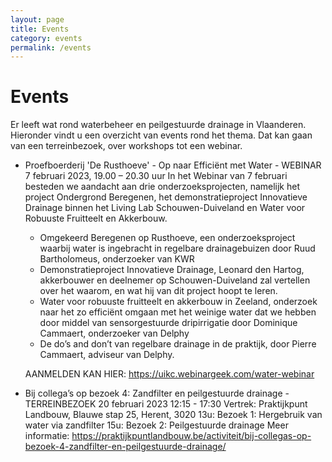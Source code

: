 ```yaml
---
layout: page
title: Events
category: events
permalink: /events
---
```


# Events
Er leeft wat rond waterbeheer en peilgestuurde drainage in Vlaanderen. 
Hieronder vindt u een overzicht van events rond het thema. Dat kan gaan van een terreinbezoek, over workshops tot een webinar.



- Proefboerderij 'De Rusthoeve' - Op naar Efficiënt met Water - WEBINAR
  7 februari 2023, 19.00 – 20.30 uur
  In het Webinar van 7 februari besteden we aandacht aan drie onderzoeksprojecten, namelijk het project Ondergrond Beregenen, het demonstratieproject Innovatieve Drainage binnen het Living Lab Schouwen-Duiveland en Water voor Robuuste Fruitteelt en Akkerbouw.
   - Omgekeerd Beregenen op Rusthoeve, een onderzoeksproject waarbij water is ingebracht in regelbare drainagebuizen door Ruud Bartholomeus, onderzoeker van KWR
   - Demonstratieproject Innovatieve Drainage, Leonard den Hartog, akkerbouwer en deelnemer op Schouwen-Duiveland zal vertellen over het waarom, en wat hij van dit project hoopt te leren. 
   - Water voor robuuste fruitteelt en akkerbouw in Zeeland, onderzoek naar het zo efficiënt omgaan met het weinige water dat we hebben door middel van sensorgestuurde dripirrigatie door Dominique Cammaert, onderzoeker van Delphy 
   - De do’s and don’t van regelbare drainage in de praktijk, door Pierre Cammaert, adviseur van Delphy.

    AANMELDEN KAN HIER: https://uikc.webinargeek.com/water-webinar 
- Bij collega’s op bezoek 4: Zandfilter en peilgestuurde drainage - TERREINBEZOEK
  20 februari 2023  12:15 - 17:30
  Vertrek: Praktijkpunt Landbouw, Blauwe stap 25, Herent, 3020
  13u: Bezoek 1: Hergebruik van water via zandfilter
  15u: Bezoek 2: Peilgestuurde drainage
  Meer informatie: https://praktijkpuntlandbouw.be/activiteit/bij-collegas-op-bezoek-4-zandfilter-en-peilgestuurde-drainage/
